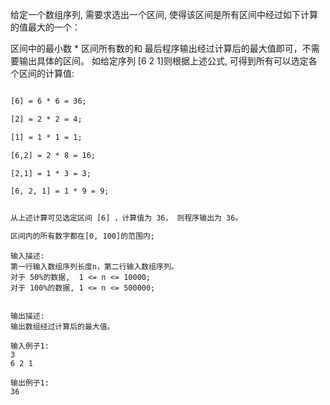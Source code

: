 给定一个数组序列, 需要求选出一个区间, 使得该区间是所有区间中经过如下计算的值最大的一个：

区间中的最小数 * 区间所有数的和
最后程序输出经过计算后的最大值即可，不需要输出具体的区间。
如给定序列  [6 2 1]则根据上述公式, 可得到所有可以选定各个区间的计算值:

```html

[6] = 6 * 6 = 36;

[2] = 2 * 2 = 4;

[1] = 1 * 1 = 1;

[6,2] = 2 * 8 = 16;

[2,1] = 1 * 3 = 3;

[6, 2, 1] = 1 * 9 = 9;


从上述计算可见选定区间 [6] ，计算值为 36， 则程序输出为 36。

区间内的所有数字都在[0, 100]的范围内;

```

```
输入描述:
第一行输入数组序列长度n，第二行输入数组序列。
对于 50%的数据,  1 <= n <= 10000;
对于 100%的数据, 1 <= n <= 500000;


输出描述:
输出数组经过计算后的最大值。

输入例子1:
3
6 2 1

输出例子1:
36
```